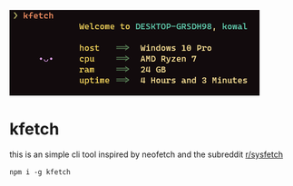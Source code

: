 ![image showing kfetch](example.png)

# kfetch

this is an simple cli tool inspired by neofetch and the subreddit [r/sysfetch](https://www.reddit.com/r/sysfetch/)
````
npm i -g kfetch
````